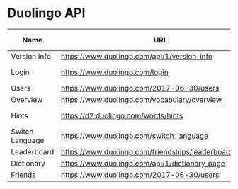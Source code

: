# Duolingo API

| Name            | URL                                                         | Query Parameter                                        | Body                             | Required Auth |
| --------------- | ----------------------------------------------------------- | ------------------------------------------------------ | -------------------------------- | ------------- |
| Version Info    | <https://www.duolingo.com/api/1/version_info>               | -                                                      | -                                | NO            |
| Login           | <https://www.duolingo.com/login>                            | ?login={username or email}&password={password}         | -                                | NO            |
| Users           | <https://www.duolingo.com/2017-06-30/users>                 | /{userid}                                              | -                                | YES           |
| Overview        | <https://www.duolingo.com/vocabulary/overview>              | -                                                      | -                                | YES           |
| Hints           | <https://d2.duolingo.com/words/hints>                       | /{learningLanguage}/{formLanguage}?sentence={sentence} | -                                | YES           |
| Switch Language | <https://www.duolingo.com/switch_language>                  | -                                                      | from_language, learning_language | YES           |
| Leaderboard     | <https://www.duolingo.com/friendships/leaderboard_activity> | -                                                      | -                                | YES           |
| Dictionary      | <https://www.duolingo.com/api/1/dictionary_page>            | ?lexeme_id={lexemeId}                                  | -                                | YES           |
| Friends         | <https://www.duolingo.com/2017-06-30/users>                 | /{userId}/subscriptions                                | -                                | YES           |
